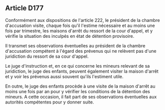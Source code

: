 Article D177
----
Conformément aux dispositions de l'article 222, le président de la chambre
d'accusation visite, chaque fois qu'il l'estime nécessaire et au moins une fois
par trimestre, les maisons d'arrêt du ressort de la cour d'appel, et y vérifie
la situation des inculpés en état de détention provisoire.

Il transmet ses observations éventuelles au président de la chambre d'accusation
compétent à l'égard des prévenus qui ne relèvent pas d'une juridiction du
ressort de sa cour d'appel.

Le juge d'instruction et, en ce qui concerne les mineurs relevant de sa
juridiction, le juge des enfants, peuvent également visiter la maison d'arrêt et
y voir les prévenus aussi souvent qu'ils l'estiment utile.

En outre, le juge des enfants procède à une visite de la maison d'arrêt au moins
une fois par an pour y vérifier les conditions de la détention des mineurs. A
cette occasion, il fait part de ses observations éventuelles aux autorités
compétentes pour y donner suite.
